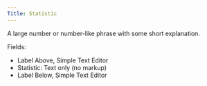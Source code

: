 ```yaml
---
Title: Statistic
---
```


A large number or number-like phrase with some short explanation. 

Fields:

* Label Above, Simple Text Editor
* Statistic: Text only (no markup)
* Label Below, Simple Text Editor
